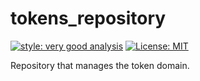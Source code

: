 # tokens_repository

[![style: very good analysis][very_good_analysis_badge]][very_good_analysis_link]
[![License: MIT][license_badge]][license_link]

Repository that manages the token domain.

[license_badge]: https://img.shields.io/badge/license-MIT-blue.svg
[license_link]: https://opensource.org/licenses/MIT
[very_good_analysis_badge]: https://img.shields.io/badge/style-very_good_analysis-B22C89.svg
[very_good_analysis_link]: https://pub.dev/packages/very_good_analysis
